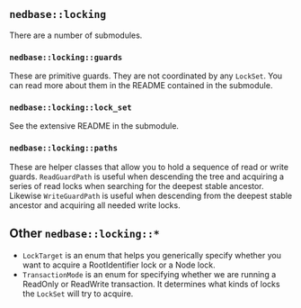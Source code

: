 ## `nedbase::locking`

There are a number of submodules.

### `nedbase::locking::guards`

These are primitive guards. They are not coordinated by any `LockSet`.
You can read more about them in the README contained in the submodule.

### `nedbase::locking::lock_set`

See the extensive README in the submodule.

### `nedbase::locking::paths`

These are helper classes that allow you to hold a sequence of read or
write guards. `ReadGuardPath` is useful when descending the tree and
acquiring a series of read locks when searching for the deepest stable
ancestor. Likewise `WriteGuardPath` is useful when descending from the
deepest stable ancestor and acquiring all needed write locks.

## Other `nedbase::locking::*`

* `LockTarget` is an enum that helps you generically specify whether you
  want to acquire a RootIdentifier lock or a Node lock.
* `TransactionMode` is an enum for specifying whether we are running a
  ReadOnly or ReadWrite transaction. It determines what kinds of locks
  the `LockSet` will try to acquire.
